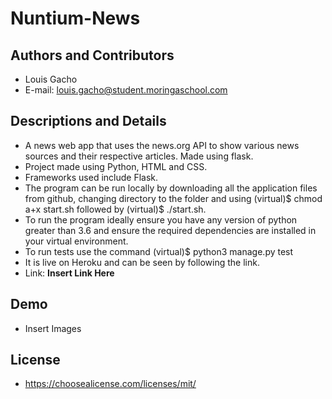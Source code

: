 # Nuntium-News

## Authors and Contributors
- Louis Gacho  
- E-mail: louis.gacho@student.moringaschool.com  
## Descriptions and Details
- A news web app that uses the news.org API to show various news sources and their respective articles. Made using flask.   
- Project made using Python, HTML and CSS.   
- Frameworks used include Flask.  
- The program can be run locally by downloading all the application files from github, changing directory to the folder and using (virtual)$ chmod a+x start.sh followed by (virtual)$ ./start.sh.    
- To run the program ideally ensure you have any version of python greater than 3.6 and ensure the required dependencies are installed in your virtual environment.  
- To run tests use the command (virtual)$ python3 manage.py test  
- It is live on Heroku and can be seen by following the link.   
- Link: **Insert Link Here**
## Demo
- Insert Images


## License
- https://choosealicense.com/licenses/mit/



